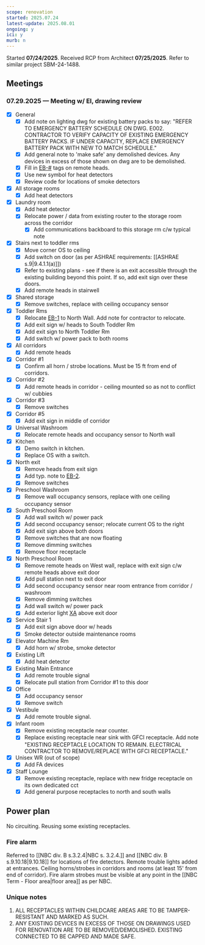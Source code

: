 ```yaml
---
scope: renovation
started: 2025.07.24
latest-update: 2025.08.01
ongoing: y
ici: y
murb: n
---
```

Started **07/24/2025**. Received RCP from Architect **07/25/2025**. Refer to similar project SBM-24-1488.
## Meetings
### 07.29.2025 — Meeting w/ El, drawing review
- [x] General
	- [x] Add note on lighting dwg for existing battery packs to say: "REFER TO EMERGENCY BATTERY SCHEDULE ON DWG. E002. CONTRACTOR TO VERIFY CAPACITY OF EXISTING EMERGENCY BATTERY PACKS. IF UNDER CAPACITY, REPLACE EMERGENCY BATTERY PACK WITH NEW TO MATCH SCHEDULE."
	- [x] Add general note to 'make safe' any demolished devices. Any devices in excess of those shown on dwg are to be demolished.
	- [x] Fill in <u>EB-#</u> tags on remote heads.
	- [x] Use new symbol for heat detectors
	- [x] Review code for locations of smoke detectors
- [x] All storage rooms
	- [x] Add heat detectors
- [x] Laundry room
	- [x] Add heat detector
	- [x] Relocate power / data from existing router to the storage room across the corridor
		- [x] Add communications backboard to this storage rm c/w typical note
- [x] Stairs next to toddler rms
	- [x] Move corner OS to ceiling
	- [x] Add switch on door (as per ASHRAE requirements: [[ASHRAE s.9|9.4.1.1(a)]])
	- [x] Refer to existing plans - see if there is an exit accessible through the existing building beyond this point. If so, add exit sign over these doors.
	- [x] Add remote heads in stairwell
- [x] Shared storage
	- [x] Remove switches, replace with ceiling occupancy sensor
- [x] Toddler Rms
	- [x] Relocate <u>EB-1</u> to North Wall. Add note for contractor to relocate.
	- [x] Add exit sign w/ heads to South Toddler Rm
	- [x] Add exit sign to North Toddler Rm
	- [x] Add switch w/ power pack to both rooms
- [x] All corridors
	- [x] Add remote heads
- [x] Corridor #1
	- [x] Confirm all horn / strobe locations. Must be $15\ \mathrm{ft}$ from end of corridors.
- [x] Corridor #2
	- [x] Add remote heads in corridor - ceiling mounted so as not to conflict w/ cubbies
- [x] Corridor #3
	- [x] Remove switches
- [x] Corridor #5
	- [x] Add exit sign in middle of corridor
- [x] Universal Washroom
	- [x] Relocate remote heads and occupancy sensor to North wall
- [x] Kitchen
	- [x] Demo switch in kitchen. 
	- [x] Replace OS with a switch.
- [x] North exit
	- [x] Remove heads from exit sign
	- [x] Add typ. note to <u>EB-2</u>.
	- [x] Remove switches
- [x] Preschool Washroom
	- [x] Remove wall occupancy sensors, replace with one ceiling occupancy sensor
- [x] South Preschool Room
	- [x] Add wall switch w/ power pack
	- [x] Add second occupancy sensor; relocate current OS to the right
	- [x] Add exit sign above both doors
	- [x] Remove switches that are now floating
	- [x] Remove dimming switches
	- [x] Remove floor receptacle
- [x] North Preschool Room
	- [x] Remove remote heads on West wall, replace with exit sign c/w remote heads above exit door
	- [x] Add pull station next to exit door
	- [x] Add second occupancy sensor near room entrance from corridor / washroom
	- [x] Remove dimming switches
	- [x] Add wall switch w/ power pack
	- [x] Add exterior light <u>XA</u> above exit door
- [x] Service Stair 1
	- [x] Add exit sign above door w/ heads
	- [x] Smoke detector outside maintenance rooms
- [x] Elevator Machine Rm
	- [x] Add horn w/ strobe, smoke detector
- [x] Existing Lift
	- [x] Add heat detector
- [x] Existing Main Entrance
	- [x] Add remote trouble signal
	- [x] Relocate pull station from Corridor #1 to this door
- [x] Office
	- [x] Add occupancy sensor
	- [x] Remove switch
- [x] Vestibule
	- [x] Add remote trouble signal. 
- [x] Infant room
	- [x] Remove existing receptacle near counter.
	- [x] Replace existing receptacle near sink with GFCI receptacle. Add note "EXISTING RECEPTACLE LOCATION TO REMAIN. ELECTRICAL CONTRACTOR TO REMOVE/REPLACE WITH GFCI RECEPTACLE."
- [x] Unisex WR (out of scope)
	- [x] Add FA devices
- [x] Staff Lounge
	- [x] Remove existing receptacle, replace with new fridge receptacle on its own dedicated cct
	- [x] Add general purpose receptacles to north and south walls
## Power plan
No circuiting. Reusing some existing receptacles.
### Fire alarm
Referred to [[NBC div. B s.3.2.4|NBC s. 3.2.4.]] and [[NBC div. B s.9.10.18|9.10.18]] for locations of fire detectors. Remote trouble lights added at entrances. Ceiling horns/strobes in corridors and rooms (at least 15' from end of corridor). Fire alarm strobes must be visible at any point in the [[NBC Term - Floor area|floor area]] as per NBC.
### Unique notes
1. ALL RECEPTACLES WITHIN CHILDCARE AREAS ARE TO BE TAMPER-RESISTANT AND MARKED AS SUCH.
2. ANY EXISTING DEVICES IN EXCESS OF THOSE ON DRAWINGS USED FOR RENOVATION ARE TO BE REMOVED/DEMOLISHED. EXISTING CONNECTED TO BE CAPPED AND MADE SAFE.